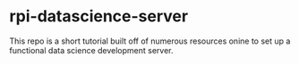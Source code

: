 # rpi-datascience-server
This repo is a short tutorial built off of numerous resources onine to set up a functional data science development server.
